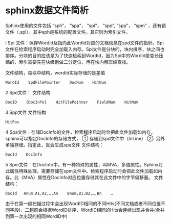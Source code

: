 # sphinx数据文件简析

Sphinx使用的文件包括 “sph”， “spa”， “spi”， “spd”, “spp”， “spm” ，还有锁文件（.spl）。其中sph是系统的配置文件。其它则为索引文件。

l Spi 文件：保存WordId及指向此WordId对应的文档信息在spd文件的指针。Spi文件在检索程序启动时完全加载入内存。Spi文件是分块的，块内排序，块之间也排序。分块的目的应该是为了快速检索到WordId，因为Spi中的WordId是变长压缩的，索引需要先在块级别做二分定位，再在快内解压缩查找。


文件结构，每块中结构，wordId实际存储的是差值

    WordId    SpdFilePointer    DocNum    HitNum

2 Spd文件：
文件结构

    DocID    [DocInfo]    HitFilePointer    FieldNum    HitNum

3 Spp文件
文件结构

    HitPos

4 Spa文件：存储DocInfo的文件，检索程序启动时会把此文件加载如内存，sphinx可以指定DocInfo的存储方式，
① 存储到spd文件中（InLine）
②. 另外单独存储。指定此，就会生成spa文件
文件结构：

    DocId    DocInfo

5 Spm文件：在DocInfo中，有一种特殊的属性，叫MVA，多值属性。Sphinx对此属性特殊处理，需要存储在spm文件中。检索程序启动时会把此文件加载如内存。此（MVA）属性在DocInfo对应位置存储其在此文件中的字节偏移量。
文件结构：

    DocId   Anum,A1,A2,…,An    Bnum,B1,B2,…,Bn    …

由于在第一趟扫描过程中会出现WordID相同的不同Hits(不同文档或者不同位置不同字段)，二趟前会根据WordID排序，WordID相同的Hits会连续出现并合并(合并到第一次出现的相同WordID中)
